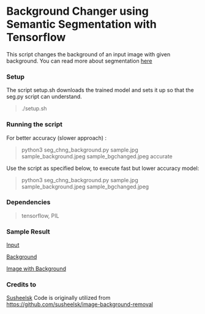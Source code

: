 # Background Changer using Semantic Segmentation with Tensorflow

This script changes the background of an input image with given background. You can read more about segmentation [here](http://colab.research.google.com/github/tensorflow/models/blob/master/research/deeplab/deeplab_demo.ipynb)

### Setup
The script setup.sh downloads the trained model and sets it up so that the seg.py script can understand. 
>	./setup.sh

### Running the script
For better accuracy (slower approach) :
>	python3 seg_chng_background.py sample.jpg sample_background.jpeg sample_bgchanged.jpeg accurate

Use the script as specified below, to execute fast but lower accuracy model:
>	python3 seg_chng_background.py sample.jpg sample_background.jpeg sample_bgchanged.jpeg

### Dependencies
>	tensorflow, PIL

### Sample Result
[Input](https://github.com/raikarsagar/image-background-changer/blob/master/sample.jpeg)

[Background](https://github.com/raikarsagar/image-background-changer/blob/master/sample_background.jpeg)

[Image with Background](https://github.com/raikarsagar/image-background-changer/blob/master/sample_bgchanged.jpeg)

### Credits to 
[Susheelsk](https://github.com/susheelsk)
Code is originally utilized from https://github.com/susheelsk/image-background-removal